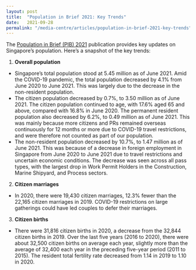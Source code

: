 ```yaml
---
layout: post
title:  "Population in Brief 2021: Key Trends"
date:   2021-09-28
permalink: "/media-centre/articles/population-in-brief-2021-key-trends"
---
```


The [Population in Brief (PIB) 2021](/media-centre/publications/population-in-brief-2021) publication provides key updates on Singapore’s population. Here’s a snapshot of the key trends:
1. **Overall population**
 * Singapore’s total population stood at 5.45 million as of June 2021. Amid the COVID-19 pandemic, the total population decreased by 4.1% from June 2020 to June 2021. This was largely due to the decrease in the non-resident population. 
* The citizen population decreased by 0.7%, to 3.50 million as of June 2021. The citizen population continued to age, with 17.6% aged 65 and above, compared with 16.8% in June 2020. The permanent resident population also decreased by 6.2%, to 0.49 million as of June 2021. This was mainly because more citizens and PRs remained overseas continuously for 12 months or more due to COVID-19 travel restrictions, and were therefore not counted as part of our population.
* The non-resident population decreased by 10.7%, to 1.47 million as of June 2021. This was because of a decrease in foreign employment in Singapore from June 2020 to June 2021 due to travel restrictions and uncertain economic conditions. The decrease was seen across all pass types, with the largest drop in Work Permit Holders in the Construction, Marine Shipyard, and Process sectors.
2. **Citizen marriages**
* In 2020, there were 19,430 citizen marriages, 12.3% fewer than the 22,165 citizen marriages in 2019. COVID-19 restrictions on large gatherings could have led couples to defer their marriages.
3. **Citizen births**
  * There were 31,816 citizen births in 2020, a decrease from the 32,844 citizen births in 2019. Over the last five years (2016 to 2020), there were about 32,500 citizen births on average each year, slightly more than the average of 32,400 each year in the preceding five-year period (2011 to 2015). The resident total fertility rate decreased from 1.14 in 2019 to 1.10 in 2020. 
